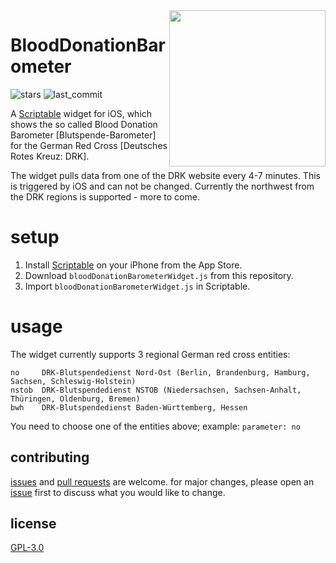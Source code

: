 <img src="https://github.com/dusselmann/BloodDonationBarometer/blob/main/SCREEN.jpeg?raw=true" alt="" width=250 align="right"/> 

# BloodDonationBarometer

![stars](https://img.shields.io/github/stars/dusselmann/BloodDonationBarometer) ![last_commit](https://img.shields.io/github/last-commit/dusselmann/BloodDonationBarometer)

A <a href="https://scriptable.app">Scriptable</a> widget for iOS, which shows the so called Blood Donation Barometer [Blutspende-Barometer] for the German Red Cross [Deutsches Rotes Kreuz: DRK].

The widget pulls data from one of the DRK website every 4-7 minutes. This is triggered by iOS and can not be changed. Currently the northwest from the DRK regions is supported - more to come. 

# setup
1. Install <a href="https://scriptable.app">Scriptable</a> on your iPhone from the App Store.
2. Download `bloodDonationBarometerWidget.js` from this repository.
4. Import `bloodDonationBarometerWidget.js` in Scriptable.

# usage
The widget currently supports 3 regional German red cross entities: 
```
no     DRK-Blutspendedienst Nord-Ost (Berlin, Brandenburg, Hamburg, Sachsen, Schleswig-Holstein)
nstob  DRK-Blutspendedienst NSTOB (Niedersachsen, Sachsen-Anhalt, Thüringen, Oldenburg, Bremen) 
bwh    DRK-Blutspendedienst Baden-Württemberg, Hessen
```
You need to choose one of the entities above; example: `parameter: no`

## contributing

[issues](https://github.com/dusselmann/BloodDonationBarometer/issues) and [pull requests](https://github.com/dusselmann/BloodDonationBarometer/pulls) are welcome. for major changes, please open an [issue](https://github.com/dusselmann/BloodDonationBarometer/issues) first to discuss what you would like to change.

## license

[GPL-3.0](https://www.gnu.org/licenses/gpl-3.0.en.html)
